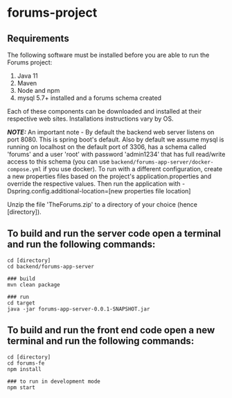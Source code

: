 # forums-project

## Requirements
The following software must be installed before you are able to run the Forums project:
1. Java 11 
2. Maven
3. Node and npm
4. mysql 5.7+ installed and a forums schema created

Each of these components can be downloaded and installed at their respective web sites. Installations instructions vary by OS.

**_NOTE:_** An important note - By default the backend web server listens on port 8080. This is spring boot's default. Also by default we assume mysql is running on localhost on the default port of 3306, has a schema called 'forums' and a user 'root' with password 'admin1234' that has full read/write access to this schema (you can use `backend/forums-app-server/docker-compose.yml` if you use docker). To run with a different configuration, create a new properties files based on the project's application.properties and override the respective values. Then run the application with -Dspring.config.additional-location=[new properties file location]

Unzip the file 'TheForums.zip' to a directory of your choice (hence [directory]).

## To build and run the server code open a terminal and run the following commands:
```
cd [directory]
cd backend/forums-app-server

### build
mvn clean package

### run
cd target
java -jar forums-app-server-0.0.1-SNAPSHOT.jar 
```


## To build and run the front end code open a new terminal and run the following commands:
```
cd [directory]
cd forums-fe
npm install

### to run in development mode
npm start
```

